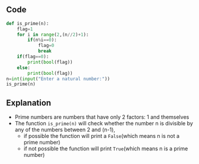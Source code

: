 ## Code
```python
def is_prime(n):
    flag=1
    for i in range(2,(n//2)+1):
        if(n%i==0):
            flag=0
            break
    if(flag==0):
        print(bool(flag))
    else:
        print(bool(flag))
n=int(input("Enter a natural number:"))
is_prime(n)
```
## Explanation
* Prime numbers are numbers that have only 2 factors: 1 and themselves
* The function `is_prime(n)` will check whether the number n is divisible by any of the numbers between 2 and (n-1), 
  * if possible the function will print a `False`(which means n is not a prime number) 
  * if not possible the function will print `True`(which means n is a prime number)
